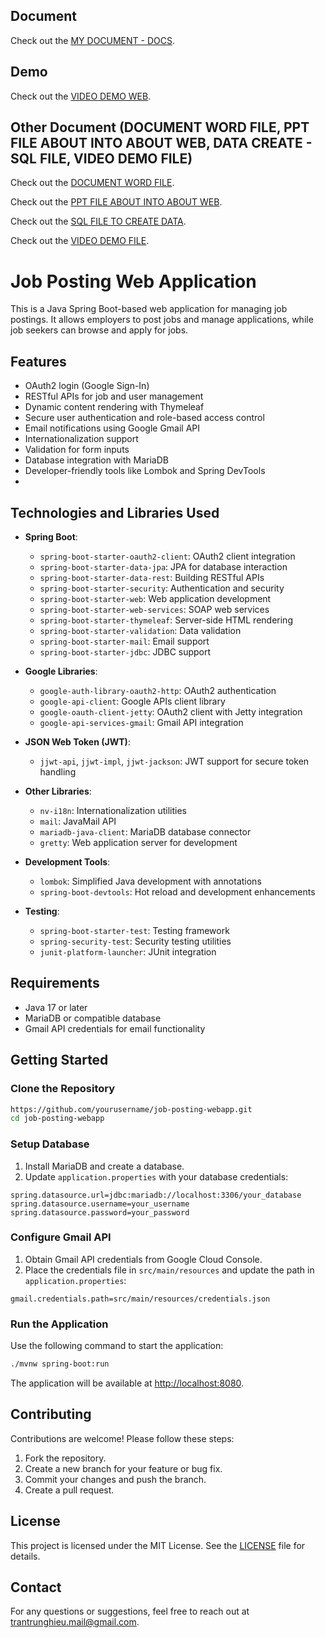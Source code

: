 ## Document

Check out the [MY DOCUMENT - DOCS](https://docs.google.com/document/d/1XI2XfRsR_H96RntE31bhkS5xaV0gWCJ8_zjLHTX9h44/edit?usp=sharing).

## Demo

Check out the [VIDEO DEMO WEB](https://youtu.be/gcmjH-mjqhA).

## Other Document (DOCUMENT WORD FILE, PPT FILE ABOUT INTO ABOUT WEB, DATA CREATE - SQL FILE, VIDEO DEMO FILE)

Check out the [DOCUMENT WORD FILE]([https://youtu.be/gcmjH-mjqhA](https://docs.google.com/document/d/1XI2XfRsR_H96RntE31bhkS5xaV0gWCJ8_zjLHTX9h44/edit?usp=drive_link)).

Check out the [PPT FILE ABOUT INTO ABOUT WEB](https://docs.google.com/presentation/d/1oBhCjA5n8nSk-cEV_cZ6UQPpaXjvb2_Q/edit?usp=drive_link&ouid=114231269998507308345&rtpof=true&sd=true).

Check out the [SQL FILE TO CREATE DATA](https://drive.google.com/file/d/1--kgHzxzwE34oiYVVtBA3qMVjcIKxj8L/view?usp=drive_link).

Check out the [VIDEO DEMO FILE]([https://drive.google.com/file/d/1--kgHzxzwE34oiYVVtBA3qMVjcIKxj8L/view?usp=drive_link](https://drive.google.com/file/d/1zceoe7Aumy7JkWMF3AXj3ch3bexOMmcX/view?usp=sharing)).

# Job Posting Web Application

This is a Java Spring Boot-based web application for managing job postings. It allows employers to post jobs and manage applications, while job seekers can browse and apply for jobs. 

## Features

- OAuth2 login (Google Sign-In)
- RESTful APIs for job and user management
- Dynamic content rendering with Thymeleaf
- Secure user authentication and role-based access control
- Email notifications using Google Gmail API
- Internationalization support
- Validation for form inputs
- Database integration with MariaDB
- Developer-friendly tools like Lombok and Spring DevTools
- 
## Technologies and Libraries Used

- **Spring Boot**:
  - `spring-boot-starter-oauth2-client`: OAuth2 client integration
  - `spring-boot-starter-data-jpa`: JPA for database interaction
  - `spring-boot-starter-data-rest`: Building RESTful APIs
  - `spring-boot-starter-security`: Authentication and security
  - `spring-boot-starter-web`: Web application development
  - `spring-boot-starter-web-services`: SOAP web services
  - `spring-boot-starter-thymeleaf`: Server-side HTML rendering
  - `spring-boot-starter-validation`: Data validation
  - `spring-boot-starter-mail`: Email support
  - `spring-boot-starter-jdbc`: JDBC support

- **Google Libraries**:
  - `google-auth-library-oauth2-http`: OAuth2 authentication
  - `google-api-client`: Google APIs client library
  - `google-oauth-client-jetty`: OAuth2 client with Jetty integration
  - `google-api-services-gmail`: Gmail API integration

- **JSON Web Token (JWT)**:
  - `jjwt-api`, `jjwt-impl`, `jjwt-jackson`: JWT support for secure token handling

- **Other Libraries**:
  - `nv-i18n`: Internationalization utilities
  - `mail`: JavaMail API
  - `mariadb-java-client`: MariaDB database connector
  - `gretty`: Web application server for development

- **Development Tools**:
  - `lombok`: Simplified Java development with annotations
  - `spring-boot-devtools`: Hot reload and development enhancements

- **Testing**:
  - `spring-boot-starter-test`: Testing framework
  - `spring-security-test`: Security testing utilities
  - `junit-platform-launcher`: JUnit integration

## Requirements

- Java 17 or later
- MariaDB or compatible database
- Gmail API credentials for email functionality

## Getting Started

### Clone the Repository

```bash
https://github.com/yourusername/job-posting-webapp.git
cd job-posting-webapp
```

### Setup Database

1. Install MariaDB and create a database.
2. Update `application.properties` with your database credentials:

```properties
spring.datasource.url=jdbc:mariadb://localhost:3306/your_database
spring.datasource.username=your_username
spring.datasource.password=your_password
```

### Configure Gmail API

1. Obtain Gmail API credentials from Google Cloud Console.
2. Place the credentials file in `src/main/resources` and update the path in `application.properties`:

```properties
gmail.credentials.path=src/main/resources/credentials.json
```

### Run the Application

Use the following command to start the application:

```bash
./mvnw spring-boot:run
```

The application will be available at [http://localhost:8080](http://localhost:8080).

## Contributing

Contributions are welcome! Please follow these steps:

1. Fork the repository.
2. Create a new branch for your feature or bug fix.
3. Commit your changes and push the branch.
4. Create a pull request.

## License

This project is licensed under the MIT License. See the [LICENSE](LICENSE) file for details.

## Contact

For any questions or suggestions, feel free to reach out at trantrunghieu.mail@gmail.com.
